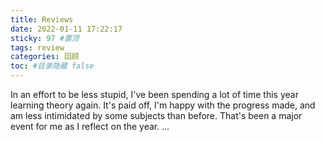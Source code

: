 ```yaml
---
title: Reviews
date: 2022-01-11 17:22:17
sticky: 97 #置顶
tags: review
categories: 回顾
toc: #目录隐藏 false
---
```


In an effort to be less stupid, I've been spending a lot of time this year learning theory again. It's paid off, I'm happy with the progress made, and am less intimidated by some subjects than before. That's been a major event for me as I reflect on the year.
...
<!--more-->